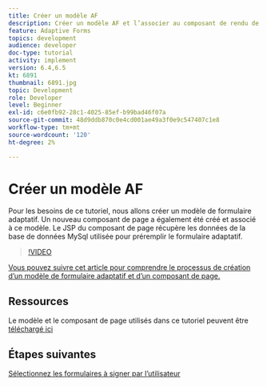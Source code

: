 ```yaml
---
title: Créer un modèle AF
description: Créer un modèle AF et l’associer au composant de rendu de page
feature: Adaptive Forms
topics: development
audience: developer
doc-type: tutorial
activity: implement
version: 6.4,6.5
kt: 6891
thumbnail: 6891.jpg
topic: Development
role: Developer
level: Beginner
exl-id: c6e0fb92-28c1-4025-85ef-b99bad46f07a
source-git-commit: 48d9ddb870c0e4cd001ae49a3f0e9c547407c1e8
workflow-type: tm+mt
source-wordcount: '120'
ht-degree: 2%

---
```


# Créer un modèle AF

Pour les besoins de ce tutoriel, nous allons créer un modèle de formulaire adaptatif. Un nouveau composant de page a également été créé et associé à ce modèle. Le JSP du composant de page récupère les données de la base de données MySql utilisée pour préremplir le formulaire adaptatif.


>[!VIDEO](https://video.tv.adobe.com/v/27828?quality=12&learn=on)

[Vous pouvez suivre cet article pour comprendre le processus de création d’un modèle de formulaire adaptatif et d’un composant de page.](https://experienceleague.adobe.com/docs/experience-manager-learn/forms/storing-and-retrieving-form-data/part5.html?lang=en#storing-and-retrieving-form-data)


## Ressources

Le modèle et le composant de page utilisés dans ce tutoriel peuvent être [téléchargé ici](assets/sign-multiple-forms-template.zip)

## Étapes suivantes

[Sélectionnez les formulaires à signer par l’utilisateur](./create-initial-form.md)
